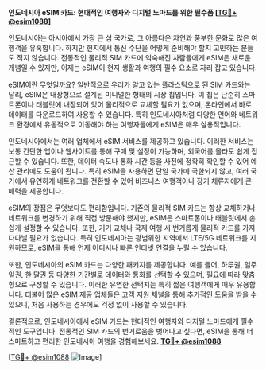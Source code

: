 **인도네시아 eSIM 카드: 현대적인 여행자와 디지털 노마드를 위한 필수품 [[TG💪+ @esim1088](https://t.me/s/esim1088)]**

인도네시아는 아시아에서 가장 큰 섬 국가로, 그 아름다운 자연과 풍부한 문화로 많은 여행객을 유혹합니다. 하지만 현지에서 통신 수단을 어떻게 준비해야 할지 고민하는 분들도 적지 않습니다. 전통적인 물리적 SIM 카드에 익숙해진 사람들에게 eSIM은 새로운 개념일 수 있지만, 이제는 eSIM이 현지 생활과 여행의 필수 요소로 자리 잡고 있습니다.

eSIM이란 무엇일까요? 일반적으로 우리가 알고 있는 플라스틱으로 된 SIM 카드와는 달리, eSIM은 내장형으로 설계된 미니멀한 형태의 시장 칩입니다. 이 칩은 단순히 스마트폰이나 태블릿에 내장되어 있어 물리적으로 교체할 필요가 없으며, 온라인에서 바로 데이터를 다운로드하여 사용할 수 있습니다. 특히 인도네시아처럼 다양한 언어와 네트워크 환경에서 유동적으로 이동해야 하는 여행자들에게 eSIM은 매우 실용적입니다.

인도네시아에서는 여러 업체에서 eSIM 서비스를 제공하고 있습니다. 이러한 서비스는 보통 간단한 앱이나 웹사이트를 통해 구매 및 설정이 가능하며, 외국어를 몰라도 쉽게 접근할 수 있습니다. 또한, 데이터 속도나 통화 시간 등을 사전에 정확히 확인할 수 있어 예산 관리에도 도움이 됩니다. 특히 eSIM을 사용하면 단일 국가에 국한되지 않고, 여러 국가에서 유연하게 네트워크를 전환할 수 있어 비즈니스 여행객이나 장기 체류자에게 큰 매력을 제공합니다.

eSIM의 장점은 무엇보다도 편리함입니다. 기존의 물리적 SIM 카드는 항상 교체하거나 네트워크를 변경하기 위해 직접 방문해야 했지만, eSIM은 스마트폰이나 태블릿에서 손쉽게 설정할 수 있습니다. 또한, 기기 교체나 국제 여행 시 번거롭게 물리적 카드를 가져다다닐 필요가 없습니다. 특히 인도네시아는 광범위한 지역에서 LTE/5G 네트워크를 지원하므로, eSIM을 통해 언제 어디서나 빠른 인터넷 연결을 누릴 수 있습니다.

또한, 인도네시아의 eSIM 카드는 다양한 패키지를 제공합니다. 예를 들어, 하루권, 일주일권, 한 달권 등 다양한 기간별로 데이터와 통화를 선택할 수 있으며, 필요에 따라 맞춤형으로 구성할 수 있습니다. 이러한 유연한 선택지는 특히 짧은 여행객에게 매우 유용합니다. 더불어 많은 eSIM 제공 업체들은 고객 지원 채널을 통해 추가적인 도움을 받을 수 있으니, 처음 사용하는 경우에도 걱정 없이 사용할 수 있습니다.

결론적으로, 인도네시아에서 eSIM 카드는 현대적인 여행자와 디지털 노마드에게 필수적인 도구입니다. 전통적인 SIM 카드의 번거로움을 벗어나고 싶다면, eSIM을 통해 더 스마트하고 편리한 인도네시아 여행을 경험해보세요. **[TG💪+ @esim1088](https://t.me/s/esim1088)**

[[TG💪+ @esim1088](https://t.me/s/esim1088) ![Image](https://i.postimg.cc/Y0z9fWf4/image.png)]